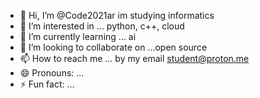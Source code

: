 - 👋 Hi, I’m @Code2021ar im studying informatics
- 👀 I’m interested in ... python, c++, cloud
- 🌱 I’m currently learning ... ai
- 💞️ I’m looking to collaborate on ...open source
- 📫 How to reach me ... by my email student@proton.me
- 😄 Pronouns: ...
- ⚡ Fun fact: ...

<!---
Code2021ar/Code2021ar is a ✨ special ✨ repository because its `README.md` (this file) appears on your GitHub profile.
You can click the Preview link to take a look at your changes.
--->
